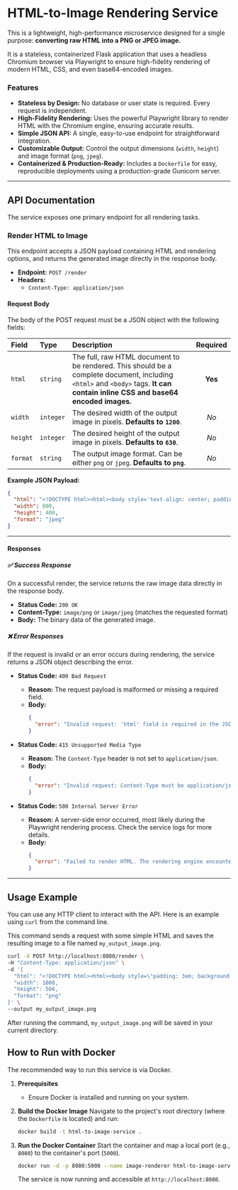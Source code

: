 # HTML-to-Image Rendering Service

This is a lightweight, high-performance microservice designed for a single purpose: **converting raw HTML into a PNG or JPEG image.**

It is a stateless, containerized Flask application that uses a headless Chromium browser via Playwright to ensure high-fidelity rendering of modern HTML, CSS, and even base64-encoded images.

### Features

*   **Stateless by Design:** No database or user state is required. Every request is independent.
*   **High-Fidelity Rendering:** Uses the powerful Playwright library to render HTML with the Chromium engine, ensuring accurate results.
*   **Simple JSON API:** A single, easy-to-use endpoint for straightforward integration.
*   **Customizable Output:** Control the output dimensions (`width`, `height`) and image format (`png`, `jpeg`).
*   **Containerized & Production-Ready:** Includes a `Dockerfile` for easy, reproducible deployments using a production-grade Gunicorn server.

---

## API Documentation

The service exposes one primary endpoint for all rendering tasks.

### Render HTML to Image

This endpoint accepts a JSON payload containing HTML and rendering options, and returns the generated image directly in the response body.

*   **Endpoint:** `POST /render`
*   **Headers:**
    *   `Content-Type: application/json`

#### Request Body

The body of the POST request must be a JSON object with the following fields:

| Field    | Type    | Description                                                                                                        | Required |
| :------- | :------ | :----------------------------------------------------------------------------------------------------------------- | :------: |
| `html`   | `string`| The full, raw HTML document to be rendered. This should be a complete document, including `<html>` and `<body>` tags. **It can contain inline CSS and base64 encoded images.** | **Yes**  |
| `width`  | `integer`| The desired width of the output image in pixels. **Defaults to `1200`**.                                               |    *No*    |
| `height` | `integer`| The desired height of the output image in pixels. **Defaults to `630`**.                                                |    *No*    |
| `format` | `string`| The output image format. Can be either `png` or `jpeg`. **Defaults to `png`**.                                           |    *No*    |

**Example JSON Payload:**
```json
{
  "html": "<!DOCTYPE html><html><body style='text-align: center; padding: 4em; background: #eee;'><h1>Hello, Renderer!</h1></body></html>",
  "width": 800,
  "height": 400,
  "format": "jpeg"
}
```

---

#### Responses

##### ✅ Success Response

On a successful render, the service returns the raw image data directly in the response body.

*   **Status Code:** `200 OK`
*   **Content-Type:** `image/png` or `image/jpeg` (matches the requested format)
*   **Body:** The binary data of the generated image.

##### ❌ Error Responses

If the request is invalid or an error occurs during rendering, the service returns a JSON object describing the error.

*   **Status Code:** `400 Bad Request`
    *   **Reason:** The request payload is malformed or missing a required field.
    *   **Body:**
        ```json
        {
          "error": "Invalid request: 'html' field is required in the JSON body."
        }
        ```

*   **Status Code:** `415 Unsupported Media Type`
    *   **Reason:** The `Content-Type` header is not set to `application/json`.
    *   **Body:**
        ```json
        {
          "error": "Invalid request: Content-Type must be application/json."
        }
        ```
*   **Status Code:** `500 Internal Server Error`
    *   **Reason:** A server-side error occurred, most likely during the Playwright rendering process. Check the service logs for more details.
    *   **Body:**
        ```json
        {
          "error": "Failed to render HTML. The rendering engine encountered a problem."
        }
        ```

---

## Usage Example

You can use any HTTP client to interact with the API. Here is an example using `curl` from the command line.

This command sends a request with some simple HTML and saves the resulting image to a file named `my_output_image.png`.

```sh
curl -X POST http://localhost:8080/render \
-H "Content-Type: application/json" \
-d '{
  "html": "<!DOCTYPE html><html><body style=\"padding: 3em; background: linear-gradient(to right, #6a11cb, #2575fc); color: white; text-align: center; font-family: sans-serif;\"><h1>Rendered via API!</h1><p style=\"font-size: 20px;\">This service is easy to use.</p></body></html>",
  "width": 1080,
  "height": 566,
  "format": "png"
}' \
--output my_output_image.png
```

After running the command, `my_output_image.png` will be saved in your current directory.

## How to Run with Docker

The recommended way to run this service is via Docker.

1.  **Prerequisites**
    *   Ensure Docker is installed and running on your system.

2.  **Build the Docker Image**
    Navigate to the project's root directory (where the `Dockerfile` is located) and run:
    ```sh
    docker build -t html-to-image-service .
    ```

3.  **Run the Docker Container**
    Start the container and map a local port (e.g., `8080`) to the container's port (`5000`).
    ```sh
    docker run -d -p 8080:5000 --name image-renderer html-to-image-service
    ```
    The service is now running and accessible at `http://localhost:8080`.
